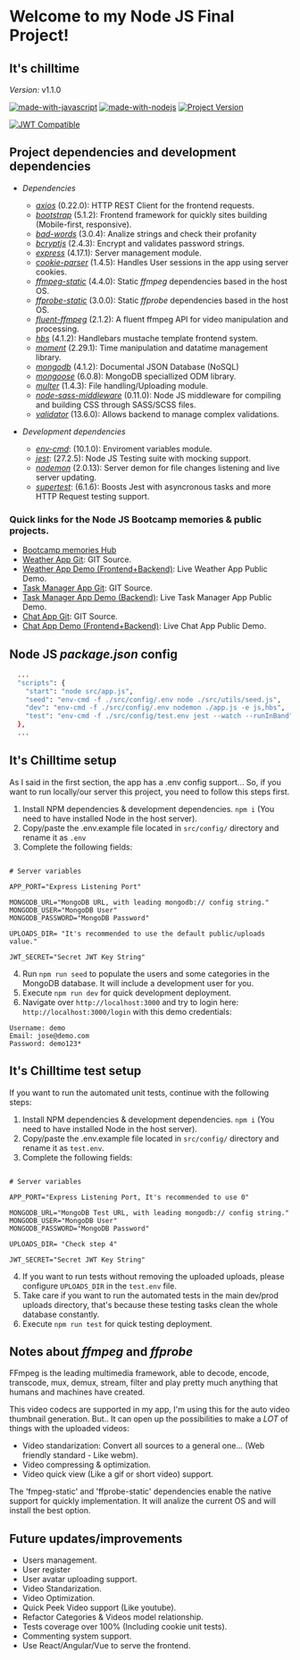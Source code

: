 # Welcome to my Node JS Final Project!
## It's chilltime 
*Version:* v1.1.0

[![made-with-javascript](https://img.shields.io/badge/Made%20with-JavaScript-1f425f.svg)](https://www.javascript.com)
[![made-with-nodejs](https://img.shields.io/badge/Made_with-Node_JS-green.svg)](https://nodejs.org/es/)
[![Project Version](https://img.shields.io/badge/Version-1.0.0-brightgreen)](https://github.com/duquejo01/Bootcamp-Project)

[![JWT Compatible](http://jwt.io/img/badge-compatible.svg)](https://jwt.io/)


## Project dependencies and development dependencies

- *Dependencies*
  - *[axios](https://www.npmjs.com/package/axios)* (0.22.0): HTTP REST Client for the frontend requests.
  - *[bootstrap](https://www.npmjs.com/package/bootstrap)* (5.1.2): Frontend framework for quickly sites building (Mobile-first, responsive).
  - *[bad-words](https://www.npmjs.com/package/bad-words)* (3.0.4): Analize strings and check their profanity
  - *[bcryptjs](https://www.npmjs.com/package/bcryptjs)* (2.4.3): Encrypt and validates password strings.
  - *[express](https://www.npmjs.com/package/express)* (4.17.1): Server management module.
  - *[cookie-parser](https://www.npmjs.com/package/cookie-parser)* (1.4.5): Handles User sessions in the app using server cookies.
  - *[ffmpeg-static](https://www.npmjs.com/package/ffmpeg-static)* (4.4.0): Static _ffmpeg_ dependencies based in the host OS.
  - *[ffprobe-static](https://www.npmjs.com/package/ffprobe-static)* (3.0.0): Static _ffprobe_ dependencies based in the host OS.
  - *[fluent-ffmpeg](https://www.npmjs.com/package/fluent-ffmpeg)* (2.1.2): A fluent ffmpeg API for video manipulation and processing.
  - *[hbs](https://www.npmjs.com/package/hbs)* (4.1.2): Handlebars mustache template frontend system.
  - *[moment](https://www.npmjs.com/package/moment)* (2.29.1): Time manipulation and datatime management library.
  - *[mongodb](https://www.npmjs.com/package/mongodb)* (4.1.2): Documental JSON Database (NoSQL)
  - *[mongoose](https://www.npmjs.com/package/mongoose)* (6.0.8): MongoDB speciallized ODM library.
  - *[multer](https://www.npmjs.com/package/multer)* (1.4.3): File handling/Uploading module. 
  - *[node-sass-middleware](https://www.npmjs.com/package/node-sass-middleware)* (0.11.0): Node JS middleware for compiling and building CSS through SASS/SCSS files.
  - *[validator](https://www.npmjs.com/package/validator)* (13.6.0): Allows backend to manage complex validations.

- *Development dependencies*
  - *[env-cmd](https://www.npmjs.com/package/env-cmd)*: (10.1.0): Enviroment variables module.
  - *[jest](https://www.npmjs.com/package/jest)*: (27.2.5): Node JS Testing suite with mocking support.
  - *[nodemon](https://www.npmjs.com/package/nodemon)* (2.0.13): Server demon for file changes listening and live server updating.
  - *[supertest](https://www.npmjs.com/package/supertest)*: (6.1.6): Boosts Jest with asyncronous tasks and more HTTP Request testing support.

### Quick links for the Node JS Bootcamp memories & public projects.
- [Bootcamp memories Hub](https://github.com/duquejo01/BootCamp-Node-JS)
- [Weather App Git](https://github.com/duquejo01/Weather-App-Node): GIT Source.
- [Weather App Demo (Frontend+Backend)](https://duque-weather-application.herokuapp.com/): Live Weather App Public Demo.
- [Task Manager App Git](https://github.com/duquejo01/Task-Manager): GIT Source.
- [Task Manager App Demo (Backend)](https://duque-task-manager.herokuapp.com/): Live Task Manager App Public Demo.
- [Chat App Git](https://github.com/duquejo01/Chat-App): GIT Source.
- [Chat App Demo (Frontend+Backend)](https://duque-chat-app.herokuapp.com/): Live Chat App Public Demo.

## Node JS _package.json_ config

```sh
  ...
  "scripts": {
    "start": "node src/app.js",
    "seed": "env-cmd -f ./src/config/.env node ./src/utils/seed.js",
    "dev": "env-cmd -f ./src/config/.env nodemon ./app.js -e js,hbs",
    "test": "env-cmd -f ./src/config/test.env jest --watch --runInBand"
  },
  ...
```
## It's Chilltime setup
As I said in the first section, the app has a .env config support... So, if you want to run locally/our server this project, you need to follow this steps first.

1. Install NPM dependencies & development dependencies. `npm i` (You need to have installed Node in the host server).
2. Copy/paste the .env.example file located in `src/config/` directory and rename it as `.env`
3. Complete the following fields:

```.env

# Server variables

APP_PORT="Express Listening Port"

MONGODB_URL="MongoDB URL, with leading mongodb:// config string."
MONGODB_USER="MongoDB User"
MONGODB_PASSWORD="MongoDB Password"

UPLOADS_DIR= "It's recommended to use the default public/uploads value."

JWT_SECRET="Secret JWT Key String"

```
4. Run `npm run seed` to populate the users and some categories in the MongoDB database. It will include a development user for you.
5. Execute `npm run dev` for quick development deployment.
6. Navigate over `http://localhost:3000` and try to login here: `http://localhost:3000/login` with this demo credentials:

```
Username: demo
Email: jose@demo.com
Password: demo123*
```


## It's Chilltime test setup
If you want to run the automated unit tests, continue with the following steps:

1. Install NPM dependencies & development dependencies. `npm i` (You need to have installed Node in the host server).
2. Copy/paste the .env.example file located in `src/config/` directory and rename it as `test.env`.
3. Complete the following fields:

```.env

# Server variables

APP_PORT="Express Listening Port, It's recommended to use 0"

MONGODB_URL="MongoDB Test URL, with leading mongodb:// config string."
MONGODB_USER="MongoDB User"
MONGODB_PASSWORD="MongoDB Password"

UPLOADS_DIR= "Check step 4"

JWT_SECRET="Secret JWT Key String"

```

4. If you want to run tests without removing the uploaded uploads, please configure `UPLOADS_DIR` in the `test.env` file. 
5. Take care if you want to run the automated tests in the main dev/prod uploads directory, that's because these testing tasks clean the whole database constantly.
6. Execute `npm run test` for quick testing deployment.

## Notes about *ffmpeg* and *ffprobe*

FFmpeg is the leading multimedia framework, able to decode, encode, transcode, mux, demux, stream, filter and play pretty much anything that humans and machines have created.

This video codecs are supported in my app, I'm using this for the auto video thumbnail generation. But.. It can open up the possibilities to make a *LOT* of things with the uploaded videos:

- Video standarization: Convert all sources to a general one... (Web friendly standard - Like webm).
- Video compressing & optimization.
- Video quick view (Like a gif or short video) support.

The 'fmpeg-static' and 'ffprobe-static' dependencies enable the native support for quickly implementation. It will analize the current OS and will install the best option.

## Future updates/improvements

- Users management.
- User register
- User avatar uploading support.
- Video Standarization.
- Video Optimization.
- Quick Peek Video support (Like youtube).
- Refactor Categories & Videos model relationship.
- Tests coverage over 100% (Including cookie unit tests).
- Commenting system support.
- Use React/Angular/Vue to serve the frontend.